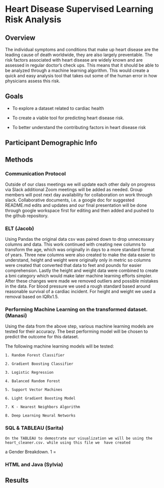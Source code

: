 # Heart Disease Supervised Learning Risk Analysis 

## Overview

The individual symptoms and conditions that make up heart disease are the leading cause of death worldwide, they are also largely preventable. The risk factors associated with heart disease are widely known and are assessed in regular doctor’s check ups. This means that it should be able to be analyzed through a machine learning algorithm. This would create a quick and easy analysis tool that takes out some of the human error in how physicians assess this risk.

## Goals

- To explore a dataset related to cardiac health

- To create a viable tool for predicting heart disease risk.

- To better understand the contributing factors in heart disease risk	

## Participant Demographic Info

## Methods 

### Communication Protocol

Outside of our class meetings we will update each other daily on progress via Slack additional Zoom meetings will be added as needed. Group members will post next day availability for collaboration on work through slack. Collaborative documents, i.e. a google doc for suggested README.md edits and updates and our final presentation will be done through google workspace first for editing and then added and pushed to the github repository. 

### ELT (Jacob)

Using Pandas the original data csv was paired down to drop unnecessary columns and data. This work continued with creating new columns to transform the age, which was originally in days to a more standard format of years. Three new columns were also created to make the data easier to understand, height and weight were originally only in metric so columns were created that converted that data to feet and pounds for easier comprehension. Lastly the height and weight data were combined to create a bmi category which would make later machine learning efforts simpler. After these changes were made we removed outliers and possible mistakes in the data. For blood pressure we used a rough standard based around reasonable survival of a cardiac incident. For height and weight we used a removal based on IQRx1.5. 

### Performing Machine Learning on the transformed dataset. (Manasi)

Using the data from the above step, various machine learning models are tested for their accuracy. The best performing model will be chosen to predict the outcome for this dataset.

The following machine learning models will be tested:

    1. Random Forest Classifier

    2. Gradient Boosting Classifier

    3. Logistic Regression

    4. Balanced Random Forest

    5. Support Vector Machines

    6. Light Gradient Boosting Model

    7. K - Nearest Neighbors Algorithm

    8. Deep Learning Neural Networks

### SQL & TABLEAU (Sarita)

    On the TABLEAU to demostrate our visualization we will be using the heart_cleaner.csv. while using this file we  have created 
a Gender Breakdown.
1 = 
### HTML and Java (Sylvia)
 
## Results 
